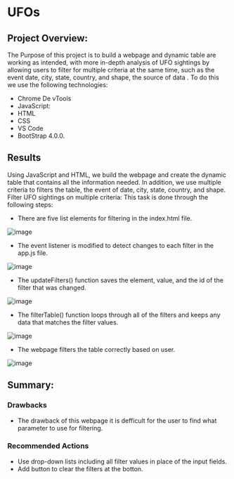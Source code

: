 # UFOs

## Project Overview:

The Purpose of this project is to build a webpage and dynamic table are working as intended, with more in-depth analysis of UFO sightings by allowing users to filter for multiple criteria at the same time, such as the event date, city, state, country, and shape, the source of data [](). To do this we use the following technologies:
- Chrome De vTools
- JavaScript:
- HTML
- CSS
- VS Code 
- BootStrap 4.0.0.

## Results

Using JavaScript and HTML, we build the webpage and create the dynamic table that contains all the information needed. In addition, we use multiple criteria to filters the table, the event of date, city, state, country, and shape. Filter UFO sightings on multiple criteria:
This task is done through the following steps:
- There are five list elements for filtering in the index.html file.

![image](https://user-images.githubusercontent.com/62036983/144352366-a4ad4da3-37ee-4472-98d4-795e3a63e297.png)

- The event listener is modified to detect changes to each filter in the app.js file. 

![image](https://user-images.githubusercontent.com/62036983/144351993-328da3f8-d5cf-424f-b829-0e0109676b32.png)

- The updateFilters() function saves the element, value, and the id of the filter that was changed. 

![image](https://user-images.githubusercontent.com/62036983/144352027-e3e04e00-1961-4fec-8179-1f968a31e9be.png)

- The filterTable() function loops through all of the filters and keeps any data that matches the filter values.

![image](https://user-images.githubusercontent.com/62036983/144352059-ae1ca2bd-90e8-4eaf-829f-3a17f2419ed3.png)

- The webpage filters the table correctly based on user.

![image](https://user-images.githubusercontent.com/62036983/144352109-646ffb60-7969-429f-8877-ea7ec4ed5bfc.png)

 
## Summary:
### Drawbacks
- The drawback of this webpage it is defficult for the user to find what parameter to use for filtering.
### Recommended Actions
- Use drop-down lists including all filter values in place of the input fields.
- Add button to clear the filters at the botton.

